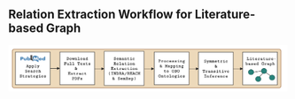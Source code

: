 ## Relation Extraction Workflow for Literature-based Graph

![MR-workflow](../images/MR_workflow.png)
